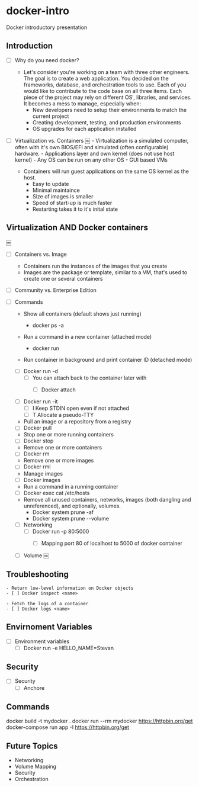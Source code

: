 # docker-intro
Docker introductory presentation

## Introduction
- [ ] Why do you need docker?
    - Let's consider you're working on a team with three other engineers. The goal is to create a web application. You decided on the frameworks, database, and orchestration tools to use. Each of you would like to contribute to the code base on all three items. 
    Each piece of the project may rely on different OS', libraries, and services. It becomes a mess to manage, especially when: 
        - New developers need to setup their environments to match the current project
        - Creating development, testing, and production environments
        - OS upgrades for each application installed

- [ ] Virtualization vs. Containers
￼   - Virtualization is a simulated computer, often with it's own BIOS/EFI and simulated (often configurable) hardware.
        - Applications layer and own kernel (does not use host kernel) 
        - Any OS can be run on any other OS
        - GUI based VMs
    - Containers will run guest applications on the same OS kernel as the host.
        - Easy to update
        - Minimal maintaince
        - Size of images is smaller
        - Speed of start-up is much faster
        - Restarting takes it to it's inital state

## Virtualization AND Docker containers 
￼
- [ ] Containers vs. Image
    -  Containers run the instances of the images that you create
    -  Images are the package or template, similar to a VM, that's used to create one or several containers

- [ ] Community vs. Enterprise Edition

- [ ] Commands
    - Show all containers (default shows just running)
        - docker ps -a

    - Run a command in a new container (attached mode)
        - docker run <name> 

    - Run container in background and print container ID (detached mode)
    - [ ] Docker run -d <name>
        - [ ] You can attach back to the container later with
            - [ ] Docker attach <characters of container>


    - [ ] Docker run -it <name>
        - [ ] I Keep STDIN open even if not attached
        - [ ] T Allocate a pseudo-TTY

    - Pull an image or a repository from a registry
    - [ ] Docker pull <name> 

    - Stop one or more running containers
    - [ ] Docker stop <name>

    - Remove one or more containers
    - [ ] Docker rm <name> 

    - Remove one or more images
    - [ ] Docker rmi <name>

    - Manage images
    - [ ] Docker images

    - Run a command in a running container
    - [ ] Docker exec <container name> cat /etc/hosts

    - Remove all unused containers, networks, images (both dangling and unreferenced), and optionally, volumes.
        - Docker system prune -af
        - Docker system prune --volume 

    - [ ] Networking
        - [ ] Docker run -p 80:5000 <Name> 
            - [ ] Mapping port 80 of localhost to 5000 of docker container


    - [ ] Volume
￼
  
## Troubleshooting
    - Return low-level information on Docker objects
    - [ ] Docker inspect <name>

    - Fetch the logs of a container
    - [ ] Docker logs <name> 
  
## Envirnoment Variables
- [ ] Environment variables
    - [ ] Docker run -e HELLO_NAME=Stevan <name>
  
## Security
- [ ] Security
    - [ ] Anchore

## Commands
docker build -t mydocker .
docker run --rm mydocker https://httpbin.org/get
docker-compose run app -I https://httpbin.org/get 



## Future Topics
- Networking
- Volume Mapping
- Security
- Orchestration

   
